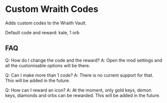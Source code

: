 # Custom Wraith Codes
Adds custom codes to the Wraith Vault.

Default code and reward: kale, 1 orb

## FAQ
Q: How do I change the code and the reward?
A: Open the mod settings and all the customisable options will be there.

Q: Can I make more than 1 code?
A: There is no current support for that. This will be added in the future.

Q: How can I reward an icon?
A: At the moment, only gold keys, demon keys, diamonds and orbs can be rewarded. This will be added in the future.
